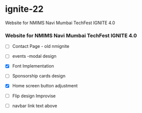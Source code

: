 # ignite-22

Website for NMIMS Navi Mumbai TechFest IGNITE 4.0


### Website for NMIMS Navi Mumbai TechFest IGNITE 4.0

- [ ] Contact Page - old nmignite
- [ ] events -modal design
- [x] Font Implementation
- [ ] Sponsorship cards design
- [x] Home screen button adjustment
- [ ] Flip design Improvise
- [ ] navbar link text above



